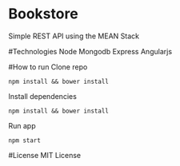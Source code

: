 # Bookstore
Simple REST API using the MEAN Stack

#Technologies
Node
Mongodb
Express
Angularjs

#How to run
Clone repo
 ``` shell
 npm install && bower install
 ```
Install dependencies
 ``` shell
 npm install && bower install
 ```
Run app
```shell
npm start
```

#License
MIT License
